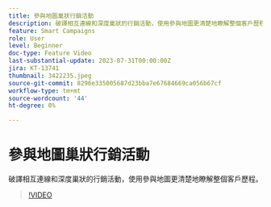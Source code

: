 ```yaml
---
title: 參與地圖巢狀行銷活動
description: 破譯相互連線和深度巢狀的行銷活動，使用參與地圖更清楚地瞭解整個客戶歷程。
feature: Smart Campaigns
role: User
level: Beginner
doc-type: Feature Video
last-substantial-update: 2023-07-31T00:00:00Z
jira: KT-13741
thumbnail: 3422235.jpeg
source-git-commit: 8296e335005687d23bba7e67684669ca056b67cf
workflow-type: tm+mt
source-wordcount: '44'
ht-degree: 0%

---
```



# 參與地圖巢狀行銷活動

破譯相互連線和深度巢狀的行銷活動，使用參與地圖更清楚地瞭解整個客戶歷程。

>[!VIDEO](https://video.tv.adobe.com/v/3422235/?learn=on)
